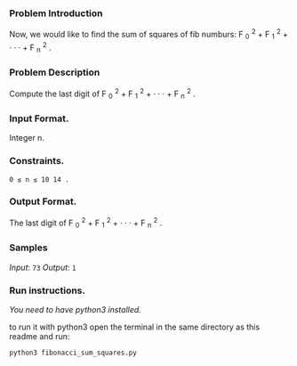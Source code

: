 ### Problem Introduction
Now, we would like to find the sum of squares of fib numburs: 
F <sub>0</sub> <sup>2</sup> + F <sub>1</sub> <sup>2</sup> + · · · + F <sub>n</sub> <sup>2</sup> .

### Problem Description
Compute the last digit of F <sub>0</sub> <sup>2</sup> + F <sub>1</sub> <sup>2</sup> + · · · + F <sub>n</sub> <sup>2</sup> .
### Input Format.
Integer n.
### Constraints.
 `0 ≤ n ≤ 10 14 .`

### Output Format. 
The last digit of F <sub>0</sub> <sup>2</sup> + F <sub>1</sub> <sup>2</sup> + · · · + F <sub>n</sub> <sup>2</sup> .
### Samples

*Input*:
`73`
*Output*: 
`1`

### Run instructions.
*You need to have python3 installed.*


to run it with python3 open the terminal in the same directory as this readme and run:

`python3 fibonacci_sum_squares.py`